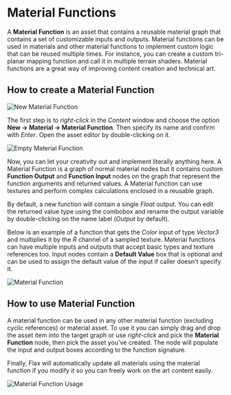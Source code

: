 # Material Functions

A **Material Function** is an asset that contains a reusable material graph that contains a set of customizable inputs and outputs. Material functions can be used in materials and other material functions to implement custom logic that can be reused multiple times. For instance, you can create a custom tri-planar mapping function and call it in multiple terrain shaders. Material functions are a great way of improving content creation and technical art.

## How to create a Material Function

![New Material Function](media/new-material-function.png)

The first step is to *right-click* in the *Content* window and choose the option **New -> Material -> Material Function**. Then specify its name and confirm with *Enter*. Open the asset editor by double-clicking on it.

![Empty Material Function](media/material-function-empty.png)

Now, you can let your creativity out and implement literally anything here. A Material Function is a graph of normal material nodes but it contains custom **Function Output** and **Function Input** nodes on the graph that represent the function arguments and returned values. A Material function can use textures and perform complex calculations enclosed in a reusable graph.

By default, a new function will contain a single *Float* output. You can edit the returned value type using the combobox and rename the output variable by double-clicking on the name label (*Output* by default).

Below is an example of a function that gets the *Color* input of type *Vector3* and multiplies it by the *R* channel of a sampled texture. Material functions can have multiple inputs and outputs that accept basic types and texture references too. Input nodes contain a **Default Value** box that is optional and can be used to assign the default value of the input if caller doesn't specify it.

![Material Function](media/material-function.png)

## How to use Material Function

A material function can be used in any other material function (excluding cyclic references) or material asset. To use it you can simply drag and drop the asset item into the target graph or use *right-click* and pick the **Material Function** node, then pick the asset you've created. The node will populate the input and output boxes according to the function signature.

Finally, Flax will automatically update all materials using the material function if you modify it so you can freely work on the art content easily.

![Material Function Usage](media/material-function-usage.png)
